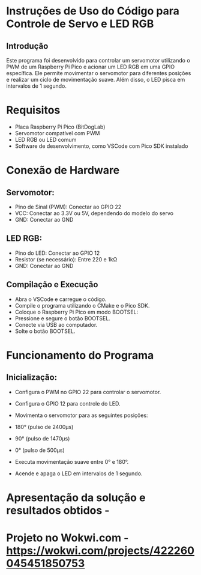 # Instruções de Uso do Código para Controle de Servo e LED RGB
## Introdução

Este programa foi desenvolvido para controlar um servomotor utilizando o PWM de um Raspberry Pi Pico e acionar um LED RGB em uma GPIO específica. Ele permite movimentar o servomotor para diferentes posições e realizar um ciclo de movimentação suave. Além disso, o LED pisca em intervalos de 1 segundo.

# Requisitos
- Placa Raspberry Pi Pico (BitDogLab)
- Servomotor compatível com PWM
- LED RGB ou LED comum
- Software de desenvolvimento, como VSCode com Pico SDK instalado

# Conexão de Hardware
## Servomotor:

- Pino de Sinal (PWM): Conectar ao GPIO 22
- VCC: Conectar ao 3.3V ou 5V, dependendo do modelo do servo
- GND: Conectar ao GND

## LED RGB:
- Pino do LED: Conectar ao GPIO 12
- Resistor (se necessário): Entre 220 e 1kΩ
- GND: Conectar ao GND

## Compilação e Execução

- Abra o VSCode e carregue o código.
- Compile o programa utilizando o CMake e o Pico SDK.
- Coloque o Raspberry Pi Pico em modo BOOTSEL:
- Pressione e segure o botão BOOTSEL.
- Conecte via USB ao computador.
- Solte o botão BOOTSEL.

# Funcionamento do Programa
## Inicialização:

- Configura o PWM no GPIO 22 para controlar o servomotor.
- Configura o GPIO 12 para controle do LED.
- Movimenta o servomotor para as seguintes posições:

- 180° (pulso de 2400µs)
- 90° (pulso de 1470µs)
- 0° (pulso de 500µs)
- Executa movimentação suave entre 0° e 180°.
- Acende e apaga o LED em intervalos de 1 segundo.

# Apresentação da solução e resultados obtidos - 
# Projeto no Wokwi.com - https://wokwi.com/projects/422260045451850753


